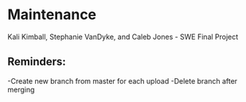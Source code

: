 # Maintenance
Kali Kimball, Stephanie VanDyke, and Caleb Jones - SWE Final Project

## Reminders:
-Create new branch from master for each upload
-Delete branch after merging
